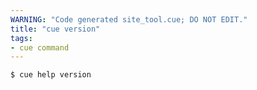 ```yaml
---
WARNING: "Code generated site_tool.cue; DO NOT EDIT."
title: "cue version"
tags:
- cue command
---
```


```text { title="TERMINAL" codeToCopy="Y3VlIGhlbHAgdmVyc2lvbgo=" }
$ cue help version
```
